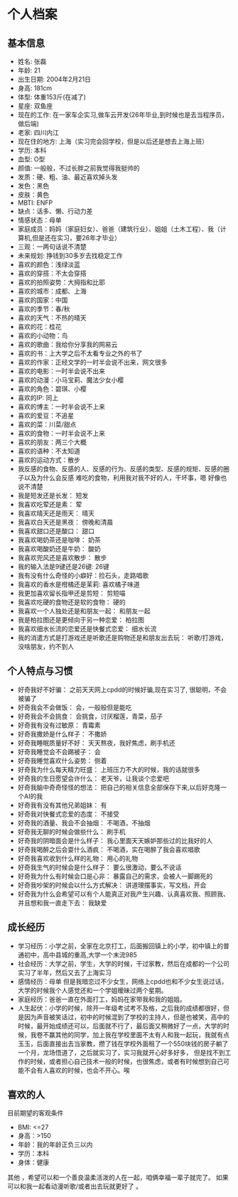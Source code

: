 # 个人档案

## 基本信息

- 姓名: 张磊
- 年龄: 21
- 出生日期:  2004年2月21日
- 身高: 181cm
- 体型: 体重153斤(在减了)
- 星座: 双鱼座
- 现在的工作: 在一家车企实习,做车云开发(26年毕业,到时候也是去当程序员，做后端)
- 老家: 四川内江
- 现在住的地方: 上海（实习完会回学校，但是以后还是想去上海上班）
- 学历: 本科
- 血型: O型
- 颜值: 一般般，不过长胖之前我觉得我挺帅的
- 发质：硬、粗、油、最近喜欢掉头发
- 发色：黑色
- 皮肤：黄色
- MBTI: ENFP
- 缺点：话多、懒、行动力差
- 情感状态：母单
- 家庭成员：妈妈（家庭妇女）、爸爸（建筑行业）、姐姐（土木工程）、我（计算机,但是还在实习，要26年才毕业）
- 三观：一两句话说不清楚
- 未来规划: 挣钱到30多岁去找稳定工作
- 喜欢的颜色：浅绿淡蓝
- 喜欢的穿搭：不太会穿搭
- 喜欢的拍照姿势：大拇指和比耶
- 喜欢的城市：成都、上海
- 喜欢的国家：中国
- 喜欢的季节：春/秋
- 喜欢的天气：不热的晴天
- 喜欢的花：桂花
- 喜欢的小动物：鸟
- 喜欢的歌曲：我给你分享我的网易云
- 喜欢的书：上大学之后不太看专业之外的书了
- 喜欢的作家：正经文学的一时半会说不出来，网文很多
- 喜欢的电影：一时半会说不出来
- 喜欢的动漫：小马宝莉、魔法少女小樱
- 喜欢的角色：碧琪、小樱
- 喜欢的IP: 同上
- 喜欢的博主：一时半会说不上来
- 喜欢的爱豆：不追星
- 喜欢的菜：川菜/甜点
- 喜欢的食物：一时半会说不上来
- 喜欢的朋友：两三个大概
- 喜欢的语种：不太知道
- 喜欢的运动方式：散步
- 我反感的食物、反感的人、反感的行为、反感的类型、反感的规矩、反感的圈子以及为什么会反感
  难吃的食物，利用我对我不好的人，干坏事，嗯  好像也说不清楚
- 我是短发还是长发： 短发
- 我喜欢吃荤还是素： 荤
- 我喜欢晴天还是雨天： 晴天
- 我喜欢白天还是黑夜： 傍晚和清晨
- 我喜欢甜口还是酸口： 甜口
- 我喜欢喝奶茶还是咖啡： 奶茶
- 我喜欢喝酸奶还是牛奶： 酸奶
- 我喜欢兜风还是喜欢散步： 散步
- 我的输入法是9键还是26键: 26键
- 我有没有什么奇怪的小癖好：捡石头，走路唱歌
- 我喜欢的香水是柑橘还是茉莉: 喜欢橘子味道
- 我更加喜欢留长指甲还是剪短： 剪短喵
- 我喜欢吃硬的食物还是软的食物： 硬的
- 我喜欢一个人独处还是和朋友一起： 和朋友一起
- 我是柏拉图还是更倾向于另一种恋爱： 柏拉图
- 我喜欢细水长流的恋爱还是快餐式恋爱： 细水长流
- 我的消遣方式是打游戏还是听歌还是购物还是和朋友出去玩： 听歌/打游戏， 没啥朋友，约不到人

## 个人特点与习惯

- 好奇我好不好骗： 之前天天网上cpdd的时候好骗,现在实习了, 很聪明，不会被骗了
- 好奇我会不会做饭： 会，一般般但是能吃
- 好奇我会不会挑食： 会挑食，讨厌榴莲，青菜，茄子
- 好奇我有没有过敏原： 青霉素
- 好奇我撒娇是什么样子： 不撒娇
- 好奇我睡眠质量好不好： 天天熬夜，我好焦虑，刷手机还
- 好奇我睡觉会不会踢被子： 会
- 好奇我睡觉喜欢什么姿势： 侧着
- 好奇我为什么每天精力旺盛： 上班压力不大的时候，我的话就很多
- 好奇我的生日愿望会许什么： 老天爷，让我谈个恋爱吧
- 好奇我脑中奇奇怪怪的想法： 把自己的相关信息全部保存下来,以后好克隆一个AI的我
- 好奇我有没有其他兄弟姐妹： 有
- 好奇我对快餐式恋爱的态度： 不接受
- 好奇我的酒量、我会不会抽烟： 不喝酒，不抽烟
- 好奇我无聊的时候会做些什么： 刷手机
- 好奇我的阴暗面会是什么样子： 我心里面天天嫉妒那些过的比我好的人
- 好奇我喝醉之后会耍什么酒疯： 不喝酒，实在喝醉了我会喜欢唱歌
- 好奇我喜欢收到什么样的礼物： 用心的礼物
- 好奇我生气的时候会是什么样子： 要么很激动，要么不说话
- 好奇我为什么有时候会口是心非： 暴露自己的需求，会被人一脚踢死的
- 好奇我吵架的时候会以什么方式解决： 讲道理摆事实，写文档，开会
- 好奇我为什么会希望可以有个人能真正对我产生兴趣、认真喜欢我、照顾我、并且想和我一直走下去： 我缺爱

## 成长经历

- 学习经历：小学之前，全家在北京打工，后面搬回镇上的小学，初中镇上的普通初中，高中县城的重高,大学一个末流985
- 社会经历：大学之前，学生，大学的时候，干过家教，然后在成都的一个公司实习了半年，然后又去了上海实习
- 感情经历：母单 但是我暗恋过不少女生，网络上cpdd也和不少女生说过话，大学的时候我个人感觉还和一个学姐暧昧过两个星期。
- 家庭经历：爸爸一直在外面打工，妈妈在家带我和我的姐姐。
- 人生起伏：小学的时候，除开一年级考试考不及格，之后我的成绩都很好，但是因为声音被笑话过，初中的时候混到了学校的主持人，但是也被笑，高中的时候，最开始成绩还可以，后面就不行了，最后面又稍微好了一点，大学的时候，我卷不赢其他的同学，加上我在学校里面不太有人和我一起玩，我就有点玉玉，后面直接出去当家教，攒了钱在学校外面租了一个550块钱的房子躺了一个月，龙场悟道了，之后就实习了，实习我就开心好多好多， 但是找不到工作的时候，或者担心自己技术一般的时候，也很焦虑，或者有时候想到自己可能不会有人喜欢的时候，也会不开心。唉

## 喜欢的人

目前期望的客观条件
- BMI: <=27
- 身高：>150
- 年龄：我的年龄正负三以内
- 学历：本科
- 身体：健康

其他 ，希望可以和一个善良温柔活泼的人在一起，咱俩幸福一辈子就完了。 如果可以和我一起看动漫听歌/或者出去玩就更好了 。
